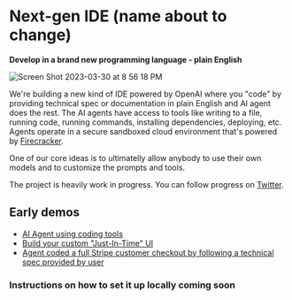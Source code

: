 # Next-gen IDE (name about to change)

**Develop in a brand new programming language - plain English**

![Screen Shot 2023-03-30 at 8 56 18 PM](https://user-images.githubusercontent.com/5136688/228936729-c1ae45b0-9199-4aae-bb3b-837b97e8176a.png)

We're building a new kind of IDE powered by OpenAI where you "code" by providing technical spec or documentation in plain English and AI agent does the rest.
The AI agents have access to tools like writing to a file, running code, running commands, installing dependencies, deploying, etc. Agents operate in a secure
sandboxed cloud environment that's powered by [Firecracker](https://github.com/firecracker-microvm/firecracker/).

One of our core ideas is to ultimatelly allow anybody to use their own models and to customize the prompts and tools. 

The project is heavily work in progress. You can follow progress on [Twitter](https://twitter.com/mlejva).


## Early demos
- [AI Agent using coding tools](https://twitter.com/mlejva/status/1636103084802822151)
- [Build your custom "Just-In-Time" UI](https://twitter.com/mlejva/status/1641151421830529042)
- [Agent coded a full Stripe customer checkout by following a technical spec provided by user](https://twitter.com/mlejva/status/1641072535163875330)


### Instructions on how to set it up locally coming soon
